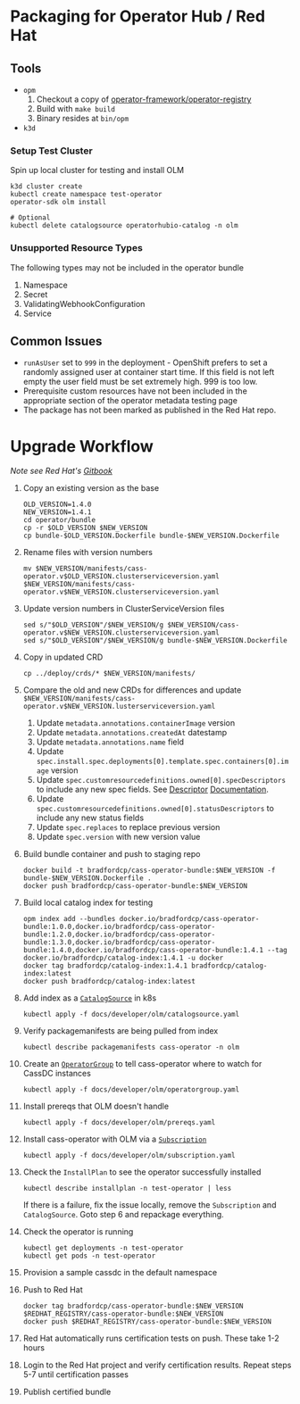 # Packaging for Operator Hub / Red Hat

## Tools
* `opm`
  1. Checkout a copy of [operator-framework/operator-registry](https://github.com/operator-framework/operator-registry)
  2. Build with `make build`
  3. Binary resides at `bin/opm`
* `k3d`

### Setup Test Cluster

Spin up local cluster for testing and install OLM
    
```console
k3d cluster create
kubectl create namespace test-operator
operator-sdk olm install

# Optional
kubectl delete catalogsource operatorhubio-catalog -n olm
```

### Unsupported Resource Types
The following types may not be included in the operator bundle

1. Namespace
2. Secret
3. ValidatingWebhookConfiguration
4. Service

## Common Issues
* `runAsUser` set to `999` in the deployment - OpenShift prefers to set a randomly assigned user at container start time. If this field is not left empty the user field must be set extremely high. 999 is too low.
* Prerequisite custom resources have not been included in the appropriate section of the operator metadata testing page
* The package has not been marked as published in the Red Hat repo.

# Upgrade Workflow

_Note see Red Hat's [Gitbook](https://redhat-connect.gitbook.io/partner-guide-for-red-hat-openshift-and-container/certify-your-operator/upgrading-your-operator)_

1. Copy an existing version as the base
   
    ```console
    OLD_VERSION=1.4.0
    NEW_VERSION=1.4.1
    cd operator/bundle
    cp -r $OLD_VERSION $NEW_VERSION
    cp bundle-$OLD_VERSION.Dockerfile bundle-$NEW_VERSION.Dockerfile
    ```
2. Rename files with version numbers
    
    ```console
    mv $NEW_VERSION/manifests/cass-operator.v$OLD_VERSION.clusterserviceversion.yaml $NEW_VERSION/manifests/cass-operator.v$NEW_VERSION.clusterserviceversion.yaml
    ```

3. Update version numbers in ClusterServiceVersion files
    
    ```console
    sed s/"$OLD_VERSION"/$NEW_VERSION/g $NEW_VERSION/cass-operator.v$NEW_VERSION.clusterserviceversion.yaml
    sed s/"$OLD_VERSION"/$NEW_VERSION/g bundle-$NEW_VERSION.Dockerfile
    ```

4. Copy in updated CRD

    ```console
    cp ../deploy/crds/* $NEW_VERSION/manifests/
    ```

5. Compare the old and new CRDs for differences and update `$NEW_VERSION/manifests/cass-operator.v$NEW_VERSION.lusterserviceversion.yaml`
   1. Update `metadata.annotations.containerImage` version
   2. Update `metadata.annotations.createdAt` datestamp
   3. Update `metadata.annotations.name` field
   4. Update `spec.install.spec.deployments[0].template.spec.containers[0].image` version
   5. Update `spec.customresourcedefinitions.owned[0].specDescriptors` to include any new spec fields. See [Descriptor](https://github.com/openshift/console/blob/master/frontend/packages/operator-lifecycle-manager/src/components/descriptors/reference/reference.md) [Documentation](https://github.com/openshift/console/tree/release-4.3/frontend/packages/operator-lifecycle-manager/src/components/descriptors).
   6. Update `spec.customresourcedefinitions.owned[0].statusDescriptors` to include any new status fields
   7. Update `spec.replaces` to replace previous version
   8. Update `spec.version` with new version value
6. Build bundle container and push to staging repo
    
    ```console
    docker build -t bradfordcp/cass-operator-bundle:$NEW_VERSION -f bundle-$NEW_VERSION.Dockerfile .
    docker push bradfordcp/cass-operator-bundle:$NEW_VERSION
    ```
7. Build local catalog index for testing
    
    ```console
    opm index add --bundles docker.io/bradfordcp/cass-operator-bundle:1.0.0,docker.io/bradfordcp/cass-operator-bundle:1.2.0,docker.io/bradfordcp/cass-operator-bundle:1.3.0,docker.io/bradfordcp/cass-operator-bundle:1.4.0,docker.io/bradfordcp/cass-operator-bundle:1.4.1 --tag docker.io/bradfordcp/catalog-index:1.4.1 -u docker
    docker tag bradfordcp/catalog-index:1.4.1 bradfordcp/catalog-index:latest
    docker push bradfordcp/catalog-index:latest
    ```
8. Add index as a [`CatalogSource`](olm/catalogsource.yaml) in k8s

    ```console
    kubectl apply -f docs/developer/olm/catalogsource.yaml
    ```
9. Verify packagemanifests are being pulled from index
    
    ```console
    kubectl describe packagemanifests cass-operator -n olm
    ```
10. Create an [`OperatorGroup`](olm/operatorgroup.yaml) to tell cass-operator where to watch for CassDC instances

    ```console
    kubectl apply -f docs/developer/olm/operatorgroup.yaml
    ```
11. Install prereqs that OLM doesn't handle
    
    ```console
    kubectl apply -f docs/developer/olm/prereqs.yaml
    ```
12. Install cass-operator with OLM via a [`Subscription`](olm/subscription.yaml)

    ```console
    kubectl apply -f docs/developer/olm/subscription.yaml
    ```
13. Check the `InstallPlan` to see the operator successfully installed

    ```console
    kubectl describe installplan -n test-operator | less
    ```

    If there is a failure, fix the issue locally, remove the `Subscription` and `CatalogSource`. Goto step 6 and repackage everything.
14. Check the operator is running

    ```console
    kubectl get deployments -n test-operator
    kubectl get pods -n test-operator
    ```
14. Provision a sample cassdc in the default namespace
15. Push to Red Hat
    
    ```console
    docker tag bradfordcp/cass-operator-bundle:$NEW_VERSION $REDHAT_REGISTRY/cass-operator-bundle:$NEW_VERSION
    docker push $REDHAT_REGISTRY/cass-operator-bundle:$NEW_VERSION
    ```
16. Red Hat automatically runs certification tests on push. These take 1-2 hours
17. Login to the Red Hat project and verify certification results. Repeat steps 5-7 until certification passes
18. Publish certified bundle
